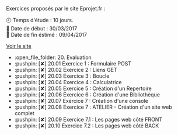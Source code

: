 Exercices proposés par le site Eprojet.fr :

:clock8: Temps d'étude : 10 jours.<br />
:date: Date de début : 30/03/2017<br />
:date: Date de fin éstimé : 09/04/2017<br />

<a href="https://www.eprojet.fr/cours/php/20-php-evaluation" target="_blank">Voir le site</a>

<ul>
	<li>:open_file_folder: 20. Evaluation</li>
	<li>:pushpin: [✘] 20.01   Exercice 1 : Formulaire POST</li>
	<li>:pushpin: [✘] 20.02   Exercice 2 : Liens GET</li>
	<li>:pushpin: [✘] 20.03   Exercice 3 : Boucle</li>
	<li>:pushpin: [✘] 20.04   Exercice 4 : Calculatrice</li>
	<li>:pushpin: [✘] 20.05   Exercice 5 : Création d'un Repertoire</li>
	<li>:pushpin: [✘] 20.06   Exercice 6 : Création d'une Bibliothèque</li>
	<li>:pushpin: [✘] 20.07   Exercice 7 : Création d'une console</li>
	<li>:pushpin: [✘] 20.08   Exercice 7 : ATELIER - Création d'un site web complet</li>
	<li>:pushpin: [✘] 20.09   Exercice 7.1 : Les pages web côté FRONT</li>
	<li>:pushpin: [✘] 20.10   Exercice 7.2 : Les pages web côté BACK</li>
</ul>